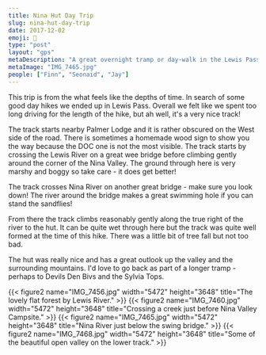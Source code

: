 ```yaml
---
title: Nina Hut Day Trip
slug: nina-hut-day-trip
date: 2017-12-02
emoji: 🥾
type: "post"
layout: "gps"
metaDescription: "A great overnight tramp or day-walk in the Lewis Pass Area. 16.3km (6hr) return trip."
metaImage: "IMG_7465.jpg"
people: ["Finn", "Seonaid", "Jay"]
---
```


This trip is from the what feels like the depths of time. In search of some good day hikes we ended up in Lewis Pass. Overall we felt like we spent too long driving for the length of the hike, but ah well, it's a very nice track!

The track starts nearby Palmer Lodge and it is rather obscured on the West side of the road. There is sometimes a homemade wood sign to show you the way because the DOC one is not the most visible. The track starts by crossing the Lewis River on a great wee bridge before climbing gently around the corner of the Nina Valley. The ground through here is very marshy and boggy so take care - it does get better!

The track crosses Nina River on another great bridge - make sure you look down! The river around the bridge makes a great swimming hole if you can stand the sandflies!

From there the track climbs reasonably gently along the true right of the river to the hut. It can be quite wet through here but the track was quite well formed at the time of this hike. There was a little bit of tree fall but not too bad.

The hut was really nice and has a great outlook up the valley and the surrounding mountains. I'd love to go back as part of a longer tramp - perhaps to Devils Den Bivs and the Sylvia Tops.

{{< figure2 name="IMG_7456.jpg" width="5472" height="3648" title="The lovely flat forest by Lewis River." >}}
{{< figure2 name="IMG_7460.jpg" width="5472" height="3648" title="Crossing a creek just before Nina Valley Campsite." >}}
{{< figure2 name="IMG_7465.jpg" width="5472" height="3648" title="Nina River just below the swing bridge." >}}
{{< figure2 name="IMG_7468.jpg" width="5472" height="3648" title="Some of the beautiful open valley on the lower track." >}}
